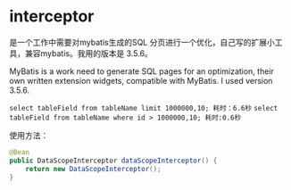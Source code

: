 # interceptor
是一个工作中需要对mybatis生成的SQL 分页进行一个优化，自己写的扩展小工具，兼容mybatis。我用的版本是 3.5.6。

MyBatis is a work need to generate SQL pages for an optimization, their own written extension widgets, compatible with MyBatis. I used version 3.5.6.

`select tableField from tableName limit 1000000,10; 耗时：6.6秒`
`select tableField from tableName where id > 1000000,10; 耗时:0.6秒`

使用方法：
```java
@Bean
public DataScopeInterceptor dataScopeInterceptor() {
	return new DataScopeInterceptor();
}
```
